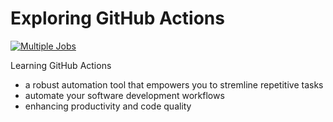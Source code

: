 # Exploring GitHub Actions
[![Multiple Jobs](https://github.com/jtfernandesGit/github_actions_1/actions/workflows/generate-ascii.yml/badge.svg)](https://github.com/jtfernandesGit/github_actions_1/actions/workflows/generate-ascii.yml)


Learning GitHub Actions

 - a robust automation tool that empowers you to stremline repetitive tasks
 - automate your software development workflows
 - enhancing productivity and code quality




